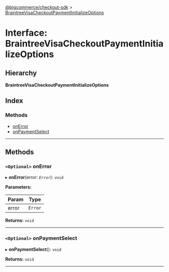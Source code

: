 [@bigcommerce/checkout-sdk](../README.md) > [BraintreeVisaCheckoutPaymentInitializeOptions](../interfaces/braintreevisacheckoutpaymentinitializeoptions.md)

# Interface: BraintreeVisaCheckoutPaymentInitializeOptions

## Hierarchy

**BraintreeVisaCheckoutPaymentInitializeOptions**

## Index

### Methods

* [onError](braintreevisacheckoutpaymentinitializeoptions.md#onerror)
* [onPaymentSelect](braintreevisacheckoutpaymentinitializeoptions.md#onpaymentselect)

---

## Methods

<a id="onerror"></a>

### `<Optional>` onError

▸ **onError**(error: *`Error`*): `void`

**Parameters:**

| Param | Type |
| ------ | ------ |
| error | `Error` | 

**Returns:** `void`

___
<a id="onpaymentselect"></a>

### `<Optional>` onPaymentSelect

▸ **onPaymentSelect**(): `void`

**Returns:** `void`

___

